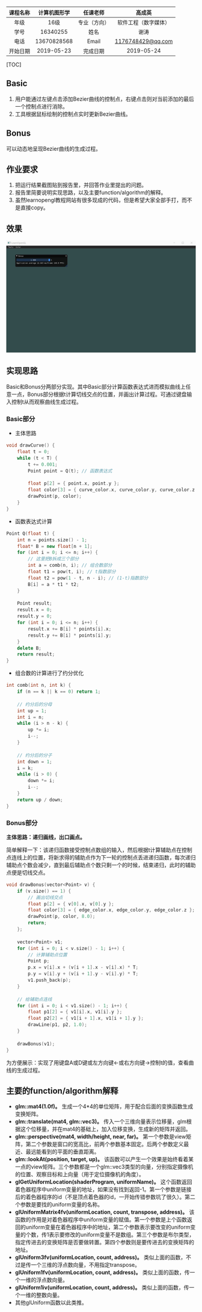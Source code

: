 | 课程名称 | 计算机图形学 | 任课老师 | 高成英 |
| :------------: | :-------------: | :------------: | :-------------: |
| 年级 | 16级 | 专业（方向） | 软件工程（数字媒体）|
| 学号 | 16340255 | 姓名 | 谢涛 |
| 电话 | 13670828568 | Email | 1176748429@qq.com |
| 开始日期 | 2019-05-23 | 完成日期 | 2019-05-24 |

[TOC]

## Basic
1. 用户能通过左键点击添加Bezier曲线的控制点，右键点击则对当前添加的最后一个控制点进行消除。
2. 工具根据鼠标绘制的控制点实时更新Bezier曲线。

## Bonus
可以动态地呈现Bezier曲线的生成过程。 

## 作业要求 
1. 把运行结果截图贴到报告里，并回答作业里提出的问题。 
2. 报告里简要说明实现思路，以及主要function/algorithm的解释。 
3. 虽然learnopengl教程网站有很多现成的代码，但是希望大家全部手打，而不是直接copy。

## 效果
![](img/bezier.gif)

## 实现思路
Basic和Bonus分两部分实现。其中Basic部分计算函数表达式进而模拟曲线上任意一点，Bonus部分根据t计算切线交点的位置，并画出计算过程。可通过键盘输入控制t从而观察曲线生成过程。

### Basic部分
- 主体思路
```c++
void drawCurve() {	
	float t = 0;
	while (t < T) {
		t += 0.001;
		Point point = Q(t); // 函数表达式

		float p[2] = { point.x, point.y };
		float color[3] = { curve_color.x, curve_color.y, curve_color.z };
		drawPoint(p, color);
	}
}
```

- 函数表达式计算
```c++
Point Q(float t) {
	int n = points.size() - 1;
	float* B = new float[n + 1];	
	for (int i = 0; i <= n; i++) {
        // 这里把B拆成三个部分
		int a = comb(n, i); // 组合数部分
		float t1 = pow(t, i); // t指数部分
		float t2 = pow(1 - t, n - i); // (1-t)指数部分
		B[i] = a * t1 * t2;
	}

	Point result;
	result.x = 0;
	result.y = 0;
	for (int i = 0; i <= n; i++) {
		result.x += B[i] * points[i].x;
		result.y += B[i] * points[i].y;
	}
	delete B;
	return result;
}
```

- 组合数的计算进行了约分优化
```c++
int comb(int n, int k) {
	if (n == k || k == 0) return 1;

	// 约分后的分母
	int up = 1;
	int i = n;
	while (i > n - k) {
		up *= i;
		i--;
	}

	// 约分后的分子
	int down = 1;
	i = k;
	while (i > 0) {
		down *= i;
		i--;
	}
	return up / down;
}
```

### Bonus部分
**主体思路：递归画线，出口画点。**

简单解释一下：该递归函数接受控制点数组的输入，然后根据t计算辅助点在控制点连线上的位置，将新求得的辅助点作为下一轮的控制点丢进递归函数，每次递归辅助点个数会减少，直到最后辅助点个数只剩一个的时候，结束递归，此时的辅助点便是切线交点。
```c++
void drawBonus(vector<Point> v) {
	if (v.size() == 1) {
        // 画出切线交点
		float p[2] = { v[0].x, v[0].y };	
		float color[3] = { edge_color.x, edge_color.y, edge_color.z };
		drawPoint(p, color, 8.0);
		return;
	};
    
	vector<Point> v1;    
	for (int i = 0; i < v.size() - 1; i++) {		
        // 计算辅助点位置
		Point p;
		p.x = v[i].x + (v[i + 1].x - v[i].x) * T;
		p.y = v[i].y + (v[i + 1].y - v[i].y) * T;
		v1.push_back(p);
	}

	// 给辅助点连线
	for (int i = 0; i < v1.size() - 1; i++) {
		float p1[2] = { v1[i].x, v1[i].y };
		float p2[2] = { v1[i + 1].x, v1[i + 1].y };
		drawLine(p1, p2, 1.0);
	}

	drawBonus(v1);
}
```

为方便展示：实现了用键盘A或D键或左方向键<-或右方向键->控制t的值，查看曲线的生成过程。

## 主要的function/algorithm解释
- **glm::mat4(1.0f)。** 生成一个4*4的单位矩阵，用于配合后面的变换函数生成变换矩阵。
- **glm::translate(mat4, glm::vec3)。** 传入一个三维向量表示位移量，glm根据这个位移量，并在mat4的基础上，加入位移变换，生成新的矩阵并返回。
- **glm::perspective(mat4, width/height, near, far)。** 第一个参数是view矩阵，第二个参数是窗口的宽高比，前两个参数基本固定。后两个参数定义最近、最远能看到的平面的垂直距离。
- **glm::lookAt(position, target, up)。** 该函数可以产生一个效果是始终看着某一点的view矩阵。三个参数都是一个glm::vec3类型的向量，分别指定摄像机的位置、观察目标和上向量（用于定位摄像机的角度）。
- **glGetUniformLocation(shaderProgram, uniformName)。** 这个函数返回着色器程序中uniform变量的地址，如果没有找到返回-1。第一个参数是链接后的着色器程序的id（不是顶点着色器的id，一开始传错参数坑了很久）。第二个参数是要找的uniform变量的名称。
- **glUniformMatrix4fv(uniformLocation, count, transpose, address)。** 该函数的作用是对着色器程序中uniform变量的赋值。第一个参数是上个函数返回的uniform变量在着色器程序中的地址，第二个参数表示要改变的uniform变量的个数，传1表示要修改的uniform变量不是数组。第三个参数是布尔类型，指定传进去的变换矩阵是否要做转置。第四个参数则是要传进去的变换矩阵的地址。
- **glUniform3fv(uniformLocation, count, address)。** 类似上面的函数，不过是传一个三维的浮点数向量，不用指定transpose。
- **glUniform1fv(uniformLocation, count, address)。** 类似上面的函数，传一个一维的浮点数向量。
- **glUniform1iv(uniformLocation, count, address)。** 类似上面的函数，传一个一维的整数向量。
- 其他glUniform函数以此类推。